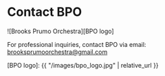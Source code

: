 # Contact BPO

![Brooks Prumo Orchestra][BPO logo]

For professional inquiries, contact BPO via email: brooksprumoorchestra@gmail.com

[BPO logo]: {{ "/images/bpo_logo.jpg" | relative_url }}
